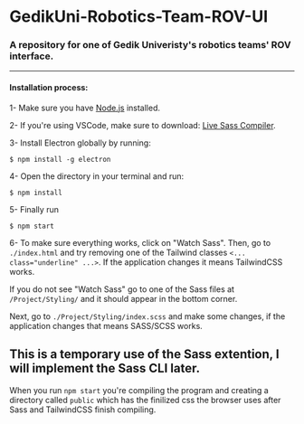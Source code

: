 # GedikUni-Robotics-Team-ROV-UI


### A repository for one of Gedik Univeristy's robotics teams' ROV interface. 
 
 ---
 
 #### Installation process:
 
 1- Make sure you have [Node.js](https://nodejs.org/en/) installed.

 2- If you're using VSCode, make sure to download: [Live Sass Compiler](https://marketplace.visualstudio.com/items?itemName=glenn2223.live-sass).

 3- Install Electron globally by running:

 ```
 $ npm install -g electron
 ```

 4- Open the directory in your terminal and run:

 ```
 $ npm install
 ```
 
 5- Finally run
 
 ```
 $ npm start
 ```

 6- To make sure everything works, click on "Watch Sass".
 Then, go to `./index.html` and try removing one of the Tailwind classes `<... class="underline" ...>`. If the application changes it means TailwindCSS works. 
 
 If you do not see "Watch Sass" go to one of the Sass files at `/Project/Styling/` and it should appear in the bottom corner.
 
 Next, go to `./Project/Styling/index.scss` and make some changes, if the application changes that means SASS/SCSS works.
 
 This is a temporary use of the Sass extention, I will implement the Sass CLI later.
 ---
 
 When you run `npm start` you're compiling the program and creating a directory called `public` which has the finilized css the browser uses after Sass and TailwindCSS finish compiling.
 
 
